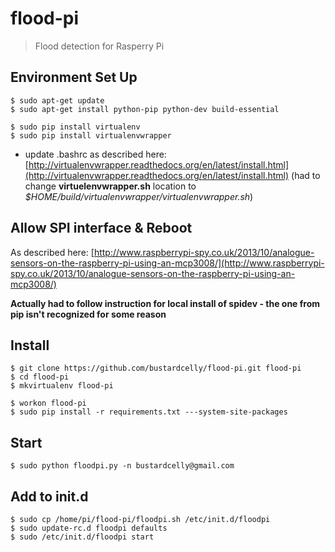 flood-pi
========
> Flood detection for Rasperry Pi


Environment Set Up
---
```
$ sudo apt-get update
$ sudo apt-get install python-pip python-dev build-essential

$ sudo pip install virtualenv
$ sudo pip install virtualenvwrapper
```
- update .bashrc as described here: [http://virtualenvwrapper.readthedocs.org/en/latest/install.html](http://virtualenvwrapper.readthedocs.org/en/latest/install.html)
(had to change __virtuelenvwrapper.sh__ location to _$HOME/build/virtualenvwrapper/virtualenvwrapper.sh_)

Allow SPI interface & Reboot
---
As described here: [http://www.raspberrypi-spy.co.uk/2013/10/analogue-sensors-on-the-raspberry-pi-using-an-mcp3008/](http://www.raspberrypi-spy.co.uk/2013/10/analogue-sensors-on-the-raspberry-pi-using-an-mcp3008/)

__Actually had to follow instruction for local install of spidev - the one from pip isn't recognized for some reason__

Install
---
```
$ git clone https://github.com/bustardcelly/flood-pi.git flood-pi
$ cd flood-pi
$ mkvirtualenv flood-pi

$ workon flood-pi
$ sudo pip install -r requirements.txt ---system-site-packages
```

Start
---
```
$ sudo python floodpi.py -n bustardcelly@gmail.com
```

Add to init.d
---
```
$ sudo cp /home/pi/flood-pi/floodpi.sh /etc/init.d/floodpi
$ sudo update-rc.d floodpi defaults
$ sudo /etc/init.d/floodpi start
```